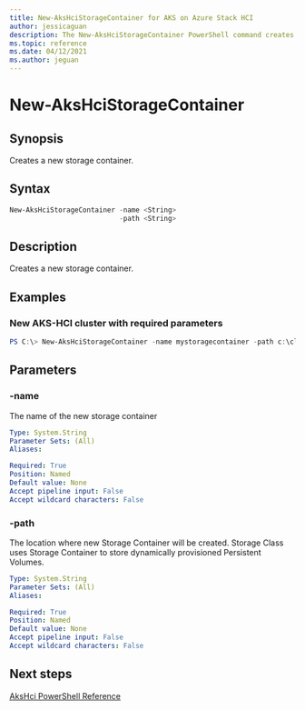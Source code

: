 ```yaml
---
title: New-AksHciStorageContainer for AKS on Azure Stack HCI
author: jessicaguan
description: The New-AksHciStorageContainer PowerShell command creates a new storage container.
ms.topic: reference
ms.date: 04/12/2021
ms.author: jeguan
---
```


# New-AksHciStorageContainer

## Synopsis
Creates a new storage container.

## Syntax

```powershell
New-AksHciStorageContainer -name <String>
                           -path <String>          
```

## Description

Creates a new storage container.

## Examples

### New AKS-HCI cluster with required parameters

```powershell
PS C:\> New-AksHciStorageContainer -name mystoragecontainer -path c:\clusterstorage\volume1
```

## Parameters

### -name
The name of the new storage container

```yaml
Type: System.String
Parameter Sets: (All)
Aliases:

Required: True
Position: Named
Default value: None
Accept pipeline input: False
Accept wildcard characters: False
```

### -path
The location where new Storage Container will be created. Storage Class uses Storage Container to store dynamically provisioned Persistent Volumes.

```yaml
Type: System.String
Parameter Sets: (All)
Aliases:

Required: True
Position: Named
Default value: None
Accept pipeline input: False
Accept wildcard characters: False
```
## Next steps

[AksHci PowerShell Reference](index.md)
